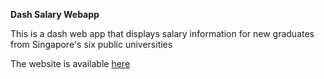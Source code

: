 **Dash Salary Webapp**

This is a dash web app that displays salary information for new graduates from Singapore's six public universities

The website is available [here](https://whatcourse.herokuapp.com)